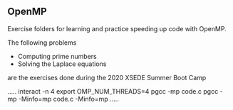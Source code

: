 ## OpenMP

Exercise folders for learning and practice speeding up code with OpenMP.

The following problems
- Computing prime numbers
- Solving the Laplace equations

are the exercises done during the 2020 XSEDE Summer Boot Camp

.....
interact -n 4
export OMP_NUM_THREADS=4
pgcc -mp code.c
pgcc -mp -Minfo=mp code.c
-Minfo=mp
.....
